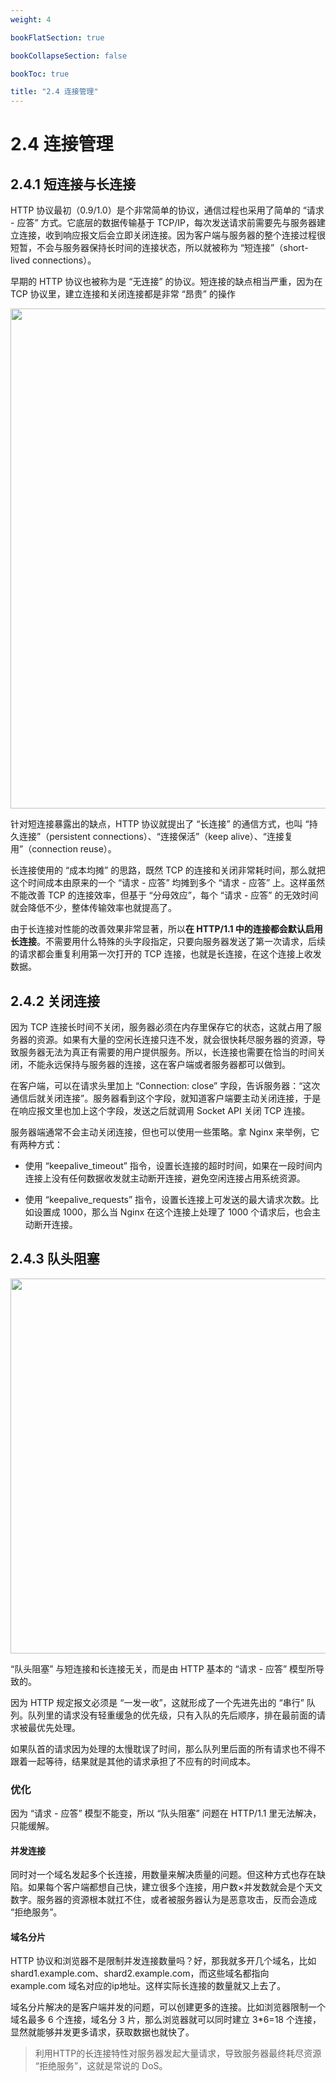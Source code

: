 ```yaml
---
weight: 4

bookFlatSection: true

bookCollapseSection: false

bookToc: true

title: "2.4 连接管理"
---
```


# 2.4 连接管理

## 2.4.1 短连接与长连接

HTTP 协议最初（0.9/1.0）是个非常简单的协议，通信过程也采用了简单的 “请求 - 应答” 方式。它底层的数据传输基于 TCP/IP，每次发送请求前需要先与服务器建立连接，收到响应报文后会立即关闭连接。因为客户端与服务器的整个连接过程很短暂，不会与服务器保持长时间的连接状态，所以就被称为 “短连接”（short-lived connections）。

早期的 HTTP 协议也被称为是 “无连接” 的协议。短连接的缺点相当严重，因为在 TCP 协议里，建立连接和关闭连接都是非常 “昂贵” 的操作

<div align="center"><img src="https://cdn.xiaobinqt.cn/xiaobinqt.io/20230504/caa7ecae49c84f708aa2f2759c771e7c.png" width=800  /></div>

针对短连接暴露出的缺点，HTTP 协议就提出了 “长连接” 的通信方式，也叫 “持久连接”（persistent connections）、“连接保活”（keep alive）、“连接复用”（connection reuse）。

长连接使用的 “成本均摊” 的思路，既然 TCP 的连接和关闭非常耗时间，那么就把这个时间成本由原来的一个 “请求 - 应答” 均摊到多个 “请求 - 应答” 上。这样虽然不能改善 TCP 的连接效率，但基于 “分母效应”，每个 “请求 - 应答” 的无效时间就会降低不少，整体传输效率也就提高了。

由于长连接对性能的改善效果非常显著，所以**在 HTTP/1.1 中的连接都会默认启用长连接**。不需要用什么特殊的头字段指定，只要向服务器发送了第一次请求，后续的请求都会重复利用第一次打开的 TCP 连接，也就是长连接，在这个连接上收发数据。

## 2.4.2 关闭连接

因为 TCP 连接长时间不关闭，服务器必须在内存里保存它的状态，这就占用了服务器的资源。如果有大量的空闲长连接只连不发，就会很快耗尽服务器的资源，导致服务器无法为真正有需要的用户提供服务。所以，长连接也需要在恰当的时间关闭，不能永远保持与服务器的连接，这在客户端或者服务器都可以做到。

在客户端，可以在请求头里加上 “Connection: close” 字段，告诉服务器：“这次通信后就关闭连接”。服务器看到这个字段，就知道客户端要主动关闭连接，于是在响应报文里也加上这个字段，发送之后就调用 Socket API 关闭 TCP 连接。

服务器端通常不会主动关闭连接，但也可以使用一些策略。拿 Nginx 来举例，它有两种方式：

+ 使用 “keepalive_timeout” 指令，设置长连接的超时时间，如果在一段时间内连接上没有任何数据收发就主动断开连接，避免空闲连接占用系统资源。

+ 使用 “keepalive_requests” 指令，设置长连接上可发送的最大请求次数。比如设置成 1000，那么当 Nginx 在这个连接上处理了 1000 个请求后，也会主动断开连接。

## 2.4.3 队头阻塞

<div align="center"><img src="https://cdn.xiaobinqt.cn/xiaobinqt.io/20230504/c4388a2d78a546619fcb1e4d9525fe57.png" width=600  /></div>

“队头阻塞” 与短连接和长连接无关，而是由 HTTP 基本的 “请求 - 应答” 模型所导致的。

因为 HTTP 规定报文必须是 “一发一收”，这就形成了一个先进先出的 “串行” 队列。队列里的请求没有轻重缓急的优先级，只有入队的先后顺序，排在最前面的请求被最优先处理。

如果队首的请求因为处理的太慢耽误了时间，那么队列里后面的所有请求也不得不跟着一起等待，结果就是其他的请求承担了不应有的时间成本。

### 优化

因为 “请求 - 应答” 模型不能变，所以 “队头阻塞” 问题在 HTTP/1.1 里无法解决，只能缓解。

#### 并发连接

同时对一个域名发起多个长连接，用数量来解决质量的问题。但这种方式也存在缺陷。如果每个客户端都想自己快，建立很多个连接，用户数×并发数就会是个天文数字。服务器的资源根本就扛不住，或者被服务器认为是恶意攻击，反而会造成 “拒绝服务”。

#### 域名分片

HTTP 协议和浏览器不是限制并发连接数量吗？好，那我就多开几个域名，比如 shard1.example.com、shard2.example.com，而这些域名都指向 example.com 域名对应的ip地址。这样实际长连接的数量就又上去了。

域名分片解决的是客户端并发的问题，可以创建更多的连接。比如浏览器限制一个域名最多 6 个连接，域名分 3 片，那么浏览器就可以同时建立 3*6=18 个连接，显然就能够并发更多请求，获取数据也就快了。


> 利用HTTP的长连接特性对服务器发起大量请求，导致服务器最终耗尽资源 “拒绝服务”，这就是常说的 DoS。











